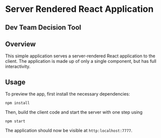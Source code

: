 # Server Rendered React Application

## Dev Team Decision Tool

## Overview

This simple application serves a server-rendered React application to the client. The application is made up of only a single component, but has full interactivity.

## Usage

To preview the app, first install the necessary dependencies:

`npm install`

Then, build the client code and start the server with one step using

`npm start`

The application should now be visible at `http:localhost:7777`.
